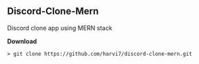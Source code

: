## Discord-Clone-Mern
Discord clone app using MERN stack


**Download**

`> git clone https://github.com/harvi7/discord-clone-mern.git`
